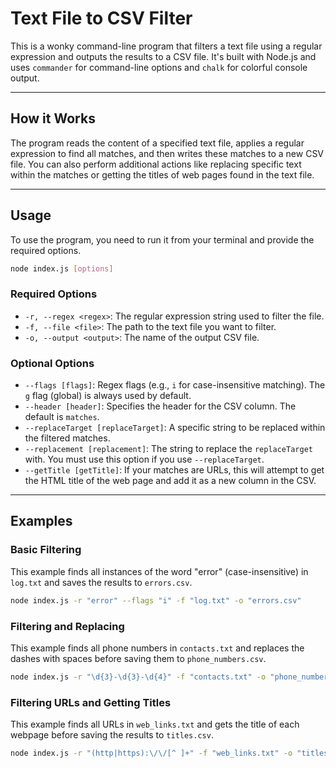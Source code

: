 # Text File to CSV Filter

This is a wonky command-line program that filters a text file using a regular expression and outputs the results to a CSV file. It's built with Node.js and uses `commander` for command-line options and `chalk` for colorful console output.

-----

## How it Works

The program reads the content of a specified text file, applies a regular expression to find all matches, and then writes these matches to a new CSV file. You can also perform additional actions like replacing specific text within the matches or getting the titles of web pages found in the text file.

-----

## Usage

To use the program, you need to run it from your terminal and provide the required options.

```bash
node index.js [options]
```

### Required Options

  * `-r, --regex <regex>`: The regular expression string used to filter the file.
  * `-f, --file <file>`: The path to the text file you want to filter.
  * `-o, --output <output>`: The name of the output CSV file.

### Optional Options

  * `--flags [flags]`: Regex flags (e.g., `i` for case-insensitive matching). The `g` flag (global) is always used by default.
  * `--header [header]`: Specifies the header for the CSV column. The default is `matches`.
  * `--replaceTarget [replaceTarget]`: A specific string to be replaced within the filtered matches.
  * `--replacement [replacement]`: The string to replace the `replaceTarget` with. You must use this option if you use `--replaceTarget`.
  * `--getTitle [getTitle]`: If your matches are URLs, this will attempt to get the HTML title of the web page and add it as a new column in the CSV.

-----

## Examples

### Basic Filtering

This example finds all instances of the word "error" (case-insensitive) in `log.txt` and saves the results to `errors.csv`.

```bash
node index.js -r "error" --flags "i" -f "log.txt" -o "errors.csv"
```

### Filtering and Replacing

This example finds all phone numbers in `contacts.txt` and replaces the dashes with spaces before saving them to `phone_numbers.csv`.

```bash
node index.js -r "\d{3}-\d{3}-\d{4}" -f "contacts.txt" -o "phone_numbers.csv" --replaceTarget "-" --replacement " "
```

### Filtering URLs and Getting Titles

This example finds all URLs in `web_links.txt` and gets the title of each webpage before saving the results to `titles.csv`.

```bash
node index.js -r "(http|https):\/\/[^ ]+" -f "web_links.txt" -o "titles.csv" --getTitle
```

